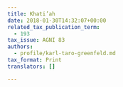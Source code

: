 ```yaml
---
title: Khati’ah
date: 2018-01-30T14:32:07+00:00
related_tax_publication_term:
  - 193
tax_issue: AGNI 83
authors:
  - profile/karl-taro-greenfeld.md
tax_format: Print
translators: []

---
```


